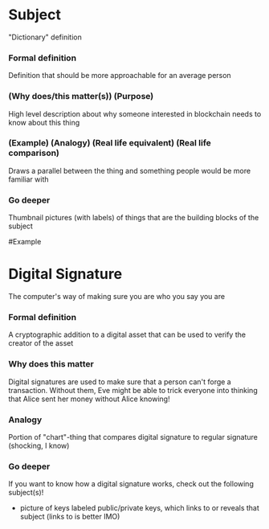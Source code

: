 # Subject
"Dictionary" definition

### Formal definition
Definition that should be more approachable for an average person

### (Why does/this matter(s)) (Purpose)
High level description about why someone interested in blockchain
needs to know about this thing

### (Example) (Analogy) (Real life equivalent) (Real life comparison)
Draws a parallel between the thing and something people would
be more familiar with

### Go deeper
Thumbnail pictures (with labels) of things that are the building
blocks of the subject



#Example

# Digital Signature
The computer's way of making sure you are who you say you are

### Formal definition
A cryptographic addition to a digital asset that can be used
to verify the creator of the asset

### Why does this matter
Digital signatures are used to make sure that a person can't 
forge a transaction. Without them, Eve might be able to trick
everyone into thinking that Alice sent her money without Alice
knowing!

### Analogy
Portion of "chart"-thing that compares digital signature to 
regular signature (shocking, I know)

### Go deeper
If you want to know how a digital signature works, check out
the following subject(s)!
  - picture of keys labeled public/private keys, which links to
 or reveals that subject (links to is better IMO)


